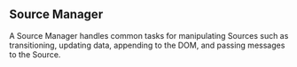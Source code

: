 ## Source Manager

A Source Manager handles common tasks for manipulating Sources such as transitioning, updating data, appending to the DOM, and passing messages to the Source.